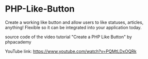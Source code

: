 # PHP-Like-Button
Create a working like button and allow users to like statuses, articles, anything! Flexible so it can be integrated into your application today.


source code of the video tutorial "Create a PHP Like Button" by phpacademy

YouTube link:
https://www.youtube.com/watch?v=PQMtLDxOQRk
